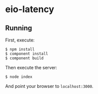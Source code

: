 
# eio-latency

## Running

First, execute:

```
$ npm install
$ component install
$ component build
```

Then execute the server:

```
$ node index
```

And point your browser to `localhost:3000`.

